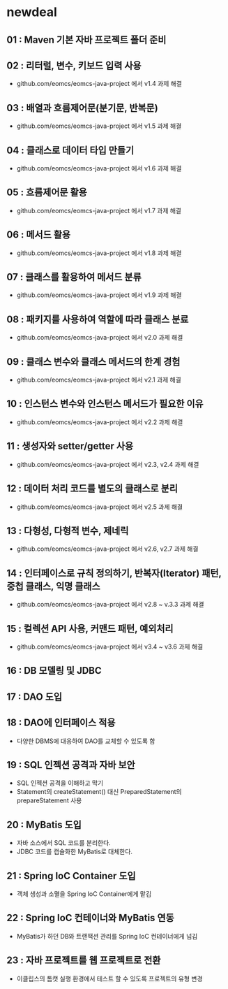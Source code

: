 ﻿# newdeal

## 01 : Maven 기본 자바 프로젝트 폴더 준비

## 02 : 리터럴, 변수, 키보드 입력 사용
- github.com/eomcs/eomcs-java-project 에서 v1.4 과제 해결

## 03 : 배열과 흐름제어문(분기문, 반복문)
- github.com/eomcs/eomcs-java-project 에서 v1.5 과제 해결

## 04 : 클래스로 데이터 타입 만들기
- github.com/eomcs/eomcs-java-project 에서 v1.6 과제 해결

## 05 : 흐름제어문 활용
- github.com/eomcs/eomcs-java-project 에서 v1.7 과제 해결

## 06 : 메서드 활용
- github.com/eomcs/eomcs-java-project 에서 v1.8 과제 해결

## 07 : 클래스를 활용하여 메서드 분류
- github.com/eomcs/eomcs-java-project 에서 v1.9 과제 해결

## 08 : 패키지를 사용하여 역할에 따라 클래스 분료
- github.com/eomcs/eomcs-java-project 에서 v2.0 과제 해결

## 09 : 클래스 변수와 클래스 메서드의 한계 경험
- github.com/eomcs/eomcs-java-project 에서 v2.1 과제 해결

## 10 : 인스턴스 변수와 인스턴스 메서드가 필요한 이유
- github.com/eomcs/eomcs-java-project 에서 v2.2 과제 해결

## 11 : 생성자와 setter/getter 사용
- github.com/eomcs/eomcs-java-project 에서 v2.3, v2.4 과제 해결

## 12 : 데이터 처리 코드를 별도의 클래스로 분리
- github.com/eomcs/eomcs-java-project 에서 v2.5 과제 해결

## 13 : 다형성, 다형적 변수, 제네릭
- github.com/eomcs/eomcs-java-project 에서 v2.6, v2.7 과제 해결

## 14 : 인터페이스로 규칙 정의하기, 반복자(Iterator) 패턴, 중첩 클래스, 익명 클래스
- github.com/eomcs/eomcs-java-project 에서 v2.8 ~ v.3.3 과제 해결

## 15 : 컬렉션 API 사용, 커맨드 패턴, 예외처리
- github.com/eomcs/eomcs-java-project 에서 v3.4 ~ v3.6 과제 해결

## 16 : DB 모델링 및 JDBC

## 17 : DAO 도입

## 18 : DAO에 인터페이스 적용
- 다양한 DBMS에 대응하여 DAO를 교체할 수 있도록 함

## 19 : SQL 인젝션 공격과 자바 보안
- SQL 인젝션 공격을 이해하고 막기
- Statement의 createStatement() 대신 PreparedStatement의 prepareStatement 사용

## 20 : MyBatis 도입
- 자바 소스에서 SQL 코드를 분리한다.
- JDBC 코드를 캡슐화한 MyBatis로 대체한다.

## 21 : Spring IoC Container 도입
- 객체 생성과 소멸을 Spring IoC Container에게 맡김

## 22 : Spring IoC 컨테이너와 MyBatis 연동
- MyBatis가 하던 DB와 트랜잭션 관리를 Spring IoC 컨테이너에게 넘김

## 23 : 자바 프로젝트를 웹 프로젝트로 전환
- 이클립스의 톰캣 실행 환경에서 테스트 할 수 있도록 프로젝트의 유형 변경